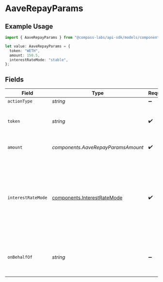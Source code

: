 # AaveRepayParams

## Example Usage

```typescript
import { AaveRepayParams } from "@compass-labs/api-sdk/models/components";

let value: AaveRepayParams = {
  token: "WETH",
  amount: 150.5,
  interestRateMode: "stable",
};
```

## Fields

| Field                                                                                                    | Type                                                                                                     | Required                                                                                                 | Description                                                                                              | Example                                                                                                  |
| -------------------------------------------------------------------------------------------------------- | -------------------------------------------------------------------------------------------------------- | -------------------------------------------------------------------------------------------------------- | -------------------------------------------------------------------------------------------------------- | -------------------------------------------------------------------------------------------------------- |
| `actionType`                                                                                             | *string*                                                                                                 | :heavy_minus_sign:                                                                                       | N/A                                                                                                      |                                                                                                          |
| `token`                                                                                                  | *string*                                                                                                 | :heavy_check_mark:                                                                                       | The symbol of the underlying asset to repay..                                                            | WETH                                                                                                     |
| `amount`                                                                                                 | *components.AaveRepayParamsAmount*                                                                       | :heavy_check_mark:                                                                                       | The amount of the asset to repay                                                                         | 150.5                                                                                                    |
| `interestRateMode`                                                                                       | [components.InterestRateMode](../../models/components/interestratemode.md)                               | :heavy_check_mark:                                                                                       | On AAVE there are 2 different interest modes.<br/><br/>A stable (but typically higher rate), or a variable rate. |                                                                                                          |
| `onBehalfOf`                                                                                             | *string*                                                                                                 | :heavy_minus_sign:                                                                                       | The address on behalf of whom the supply is made                                                         |                                                                                                          |